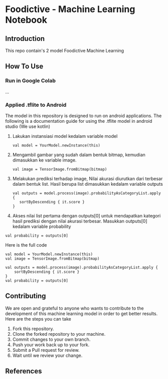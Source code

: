 # Foodictive - Machine Learning Notebook
 
## Introduction
This repo contain's 2 model Foodictive Machine Learning

## How To Use
### Run in Google Colab
...
### Applied .tflite to Android
The model in this repository is designed to run on android applications. The following is a documentation guide for using the .tflite model in android studio (We use kotlin)
1. Lakukan instansiasi model kedalam variable model
   ```
   val model = YourModel.newInstance(this)
   ```
2. Mengambil gambar yang sudah dalam bentuk bitmap, kemudian dimasukkan ke variable image.
   ```
   val image = TensorImage.fromBitmap(bitmap)
   ```
3. Melakukan prediksi terhadap image, Nilai akurasi diurutkan dari terbesar dalam bentuk list. Hasil berupa list dimasukkan kedalam variable outputs
   ```
   val outputs = model.process(image).probabilityAsCategoryList.apply {
      sortByDescending { it.score }
   }
   ```
4. Akses nilai list pertama dengan outputs[0] untuk mendapatkan kategori hasil prediksi dengan nilai akurasi terbesar. Masukkan outputs[0] kedalam variable probability
```
val probability = outputs[0]
```
   
Here is the full code
```
val model = YourModel.newInstance(this)
val image = TensorImage.fromBitmap(bitmap)

val outputs = model.process(image).probabilityAsCategoryList.apply {
    sortByDescending { it.score }
}
val probability = outputs[0]
```
        
## Contributing
We are open and grateful to anyone who wants to contribute to the development of this machine learning model in order to get better results. Here are the steps you can take
1. Fork this repository.
2. Clone the forked repository to your machine.
3. Commit changes to your own branch.
4. Push your work back up to your fork.
5. Submit a Pull request for review.
6. Wait until we review your change.

## References
